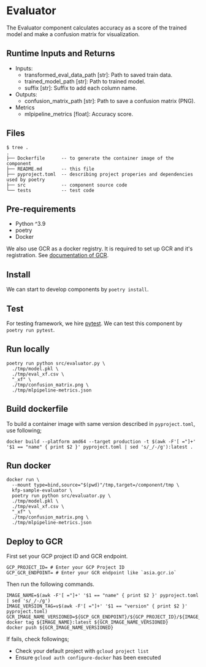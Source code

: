 # Evaluator

The Evaluator component calculates accuracy as a score of the trained model and make a confusion matrix for visualization.

## Runtime Inputs and Returns

- Inputs:
  - transformed_eval_data_path [str]: Path to saved train data.
  - trained_model_path [str]: Path to trained model.
  - suffix [str]: Suffix to add each column name.
- Outputs:
  - confusion_matrix_path [str]: Path to save a confusion matrix (PNG).
- Metrics
  - mlpipeline_metrics [float]: Accuracy score.

## Files

```console
$ tree .
.
├── Dockerfile      -- to generate the container image of the component
├── README.md       -- this file
├── pyproject.toml  -- describing project properies and dependencies used by poetry
├── src             -- component source code
└── tests           -- test code
```

## Pre-requirements

- Python ^3.9
- poetry
- Docker

We also use GCR as a docker registry. It is required to set up GCR and it's registration. See [documentation of GCR](https://cloud.google.com/container-registry/docs/quickstart).

## Install

We can start to develop components by `poetry install`.

## Test

For testing framework, we hire [pytest](https://docs.pytest.org/en/6.2.x/). We can test this component by `poetry run pytest`.

## Run locally

```shell
poetry run python src/evaluator.py \
  ./tmp/model.pkl \
  ./tmp/eval_xf.csv \
  "_xf" \
  ./tmp/confusion_matrix.png \
  ./tmp/mlpipeline-metrics.json
```

## Build dockerfile

To build a container image with same version described in `pyproject.toml`, use following;

```shell
docker build --platform amd64 --target production -t $(awk -F'[ ="]+' '$1 == "name" { print $2 }' pyproject.toml | sed 's/_/-/g'):latest .
```

## Run docker

```shell
docker run \
  --mount type=bind,source="$(pwd)"/tmp,target=/component/tmp \
  kfp-sample-evaluator \
  poetry run python src/evaluator.py \
  ./tmp/model.pkl \
  ./tmp/eval_xf.csv \
  "_xf" \
  ./tmp/confusion_matrix.png \
  ./tmp/mlpipeline-metrics.json
```

## Deploy to GCR

First set your GCP project ID and GCR endpoint.

```shell
GCP_PROJECT_ID= # Enter your GCP Project ID
GCP_GCR_ENDPOINT= # Enter your GCR endpoint like `asia.gcr.io`
```

Then run the following commands.

```shell
IMAGE_NAME=$(awk -F'[ ="]+' '$1 == "name" { print $2 }' pyproject.toml | sed 's/_/-/g')
IMAGE_VERSION_TAG=v$(awk -F'[ ="]+' '$1 == "version" { print $2 }' pyproject.toml)
GCR_IMAGE_NAME_VERSIONED=${GCP_GCR_ENDPOINT}/${GCP_PROJECT_ID}/${IMAGE_NAME}:${IMAGE_VERSION_TAG}
docker tag ${IMAGE_NAME}:latest ${GCR_IMAGE_NAME_VERSIONED}
docker push ${GCR_IMAGE_NAME_VERSIONED}
```

If fails, check followings;

- Check your default project with `gcloud project list`
- Ensure `gcloud auth configure-docker` has been executed
